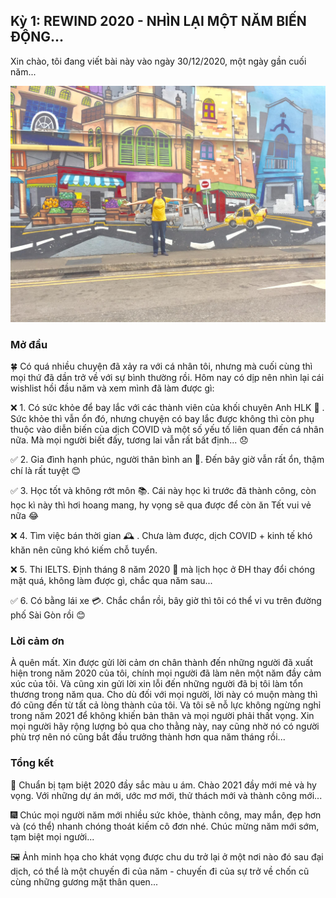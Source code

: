 ## Kỳ 1: REWIND 2020 - NHÌN LẠI MỘT NĂM BIẾN ĐỘNG...

Xin chào, tôi đang viết bài này vào ngày 30/12/2020, một ngày gần cuối năm...

![Spring Stories](../img/SpringStories1.jpg)

### Mở đầu

🍀 Có quá nhiều chuyện đã xảy ra với cá nhân tôi, nhưng mà cuối cùng thì mọi thứ đã dần trở về với sự bình thường rồi. Hôm nay có dịp nên nhìn lại cái wishlist hồi đầu năm và xem mình đã làm được gì:

❌ 1. Có sức khỏe để bay lắc với các thành viên của khối chuyên Anh HLK 🏫 . Sức khỏe thì vẫn ổn đó, nhưng chuyện có bay lắc được không thì còn phụ thuộc vào diễn biến của dịch COVID và một số yếu tố liên quan đến cá nhân nữa. Mà mọi người biết đấy, tương lai vẫn rất bất định... 😞

✅ 2. Gia đình hạnh phúc, người thân bình an 🏡. Đến bây giờ vẫn rất ổn, thậm chí là rất tuyệt 😊

✅ 3. Học tốt và không rớt môn 📚. Cái này học kì trước đã thành công, còn học kì này thì hơi hoang mang, hy vọng sẽ qua được để còn ăn Tết vui vẻ nữa 😂

❌ 4. Tìm việc bán thời gian 🕰 . Chưa làm được, dịch COVID + kinh tế khó khăn nên cũng khó kiếm chỗ tuyển.

❌ 5. Thi IELTS. Định tháng 8 năm 2020 📅 mà lịch học ở ĐH thay đổi chóng mặt quá, không làm được gì, chắc qua năm sau...

✅ 6. Có bằng lái xe 💳. Chắc chắn rồi, bây giờ thì tôi có thể vi vu trên đường phố Sài Gòn rồi 😊

### Lời cảm ơn

À quên mất. Xin được gửi lời cảm ơn chân thành đến những người đã xuất hiện trong năm 2020 của tôi, chính mọi người đã làm nên một năm đầy cảm xúc của tôi. Và cũng xin gửi lời xin lỗi đến những người đã bị tôi làm tổn thương trong năm qua. Cho dù đối với mọi người, lời này có muộn màng thì đó cũng đến từ tất cả lòng thành của tôi. Và tôi sẽ nỗ lực không ngừng nghỉ trong năm 2021 để không khiến bản thân và mọi người phải thất vọng. Xin mọi người hãy rộng lượng bỏ qua cho thằng này, nay cũng nhờ nó có người phù trợ nên nó cũng bắt đầu trưởng thành hơn qua năm tháng rồi...

### Tổng kết

👋 Chuẩn bị tạm biệt 2020 đầy sắc màu u ám. Chào 2021 đầy mới mẻ và hy vọng. Với những dự án mới, ước mơ mới, thử thách mới và thành công mới...

🎆 Chúc mọi người năm mới nhiều sức khỏe, thành công, may mắn, đẹp hơn và (có thể) nhanh chóng thoát kiếm cô đơn nhé. Chúc mừng năm mới sớm, tạm biệt mọi người...

🖼 Ảnh minh họa cho khát vọng được chu du trở lại ở một nơi nào đó sau đại dịch, có thể là một chuyến đi của năm - chuyến đi của sự trở về chốn cũ cùng những gương mặt thân quen...
